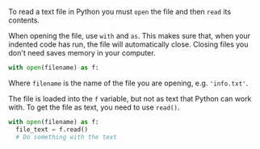 To read a text file in Python you must `open` the file and then `read` its contents. 

When opening the file, use `with` and `as`.  This makes sure that, when your indented code has run, the file will automatically close. Closing files you don't need saves memory in your computer.

```python
with open(filename) as f:
```

Where `filename` is the name of the file you are opening, e.g. `'info.txt'`.

The file is loaded into the `f` variable, but not as text that Python can work with. To get the file as text, you need to use `read()`.

```python
with open(filename) as f:
  file_text = f.read()
  # Do something with the text
```